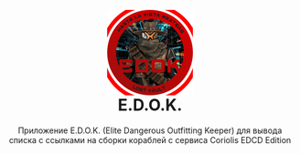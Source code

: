 <h1 align="center">
  <br>
  <img align="center" src="sources/images/EDOK - Logo - Small.png" alt="ᓚᘏᗢ" width="150" height="150">
  <br>
  E.D.O.K.
  <br>
</h1>

<p align="center">
Приложение E.D.O.K. (Elite Dangerous Outfitting Keeper) для вывода списка с ссылками на сборки кораблей с сервиса Coriolis EDCD Edition
</p>
